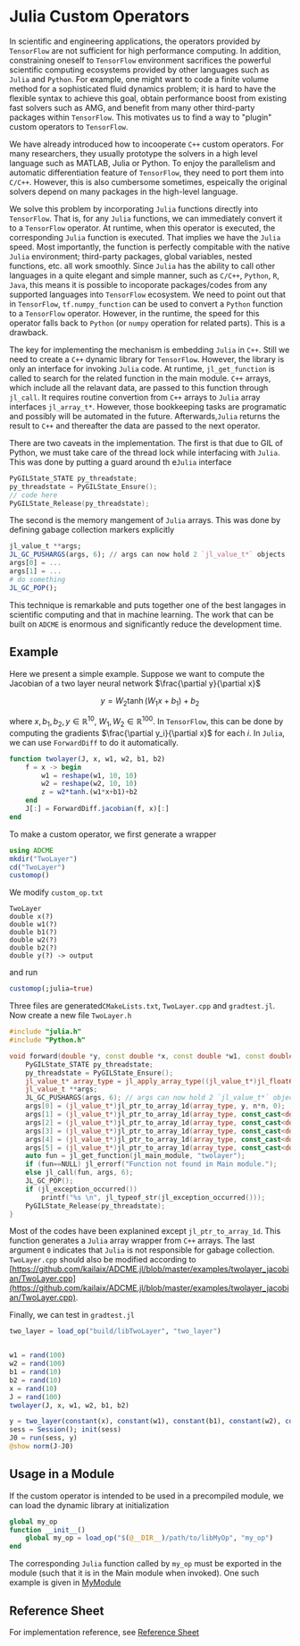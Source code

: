 # Julia Custom Operators

In scientific and engineering applications, the operators provided by `TensorFlow` are not sufficient for high performance computing. In addition, constraining oneself to `TensorFlow` environment sacrifices the powerful scientific computing ecosystems provided by other languages such as `Julia` and `Python`. For example, one might want to code a finite volume method for a sophisticated fluid dynamics problem; it is hard to have the flexible syntax to achieve this goal, obtain performance boost from existing fast solvers such as AMG, and benefit from many other third-party packages within `TensorFlow`. This motivates us to find a way to "plugin" custom operators to `TensorFlow`.



We have already introduced how to incooperate `C++` custom operators.  For many researchers, they usually prototype the solvers in a high level language such as MATLAB, Julia or Python. To enjoy the parallelism and automatic differentiation feature of `TensorFlow`, they need to port them into `C/C++`. However, this is also cumbersome sometimes, espeically the original solvers depend on many packages in the high-level language. 



We solve this problem by incorporating `Julia` functions directly into `TensorFlow`. That is, for any `Julia` functions, we can immediately convert it to a `TensorFlow` operator. At runtime, when this operator is executed, the corresponding `Julia` function is executed. That implies we have the `Julia` speed. Most importantly, the function is perfectly compitable with the native `Julia` environment; third-party packages, global variables, nested functions, etc. all work smoothly. Since `Julia` has the ability to call other languages in a quite elegant and simple manner, such as `C/C++`, `Python`, `R`, `Java`, this means it is possible to incoporate packages/codes from any supported languages into `TensorFlow` ecosystem. We need to point out that in `TensorFlow`, `tf.numpy_function` can be used to convert a `Python` function to a `TensorFlow` operator. However, in the runtime, the speed for this operator falls back to `Python` (or `numpy` operation for related parts). This is a drawback. 



The key for implementing the mechanism is embedding `Julia` in `C++`. Still we need to create a `C++` dynamic library for `TensorFlow`. However, the library is only an interface for invoking `Julia` code. At runtime, `jl_get_function` is called to search for the related function in the main module. `C++` arrays, which include all the relavant data, are passed to this function through `jl_call`. It requires routine convertion from `C++` arrays to `Julia` array interfaces `jl_array_t*`. However, those bookkeeping tasks are programatic and possibly will be automated in the future. Afterwards,`Julia` returns the result to `C++` and thereafter the data are passed to the next operator. 



There are two caveats in the implementation. The first is that due to GIL of Python, we must take care of the thread lock while interfacing with `Julia`. This was done by putting a guard around th e`Julia` interface

```c
PyGILState_STATE py_threadstate;
py_threadstate = PyGILState_Ensure();
// code here 
PyGILState_Release(py_threadstate);
```

The second is the memory mangement of `Julia` arrays. This was done by defining gabage collection markers explicitly

```julia
jl_value_t **args;
JL_GC_PUSHARGS(args, 6); // args can now hold 2 `jl_value_t*` objects
args[0] = ...
args[1] = ...
# do something
JL_GC_POP();
```



This technique is remarkable and puts together one of the best langages in scientific computing and that in machine learning. The work that can be built on `ADCME` is enormous and significantly reduce the development time. 



## Example

Here we present a simple example. Suppose we want to compute the Jacobian of a two layer neural network $\frac{\partial y}{\partial x}$

$$y = W_2\tanh(W_1x+b_1)+b_2$$

where $x, b_1, b_2, y\in \mathbb{R}^{10}$, $W_1, W_2\in \mathbb{R}^{100}$. In `TensorFlow`, this can be done by computing the gradients $\frac{\partial y_i}{\partial x}$ for each $i$. In `Julia`, we can use `ForwardDiff` to do it automatically. 

```julia
function twolayer(J, x, w1, w2, b1, b2)
    f = x -> begin
        w1 = reshape(w1, 10, 10)
        w2 = reshape(w2, 10, 10)
        z = w2*tanh.(w1*x+b1)+b2
    end
    J[:] = ForwardDiff.jacobian(f, x)[:]
end
```

To make a custom operator, we first generate a wrapper

```julia
using ADCME
mkdir("TwoLayer")
cd("TwoLayer")
customop()
```

We modify `custom_op.txt`

```
TwoLayer
double x(?)
double w1(?)
double b1(?)
double w2(?)
double b2(?)
double y(?) -> output
```

and run 

```julia
customop(;julia=true)
```

Three files are generated`CMakeLists.txt`, `TwoLayer.cpp` and `gradtest.jl`. Now create a new file `TwoLayer.h`

```c++
#include "julia.h"
#include "Python.h"

void forward(double *y, const double *x, const double *w1, const double *w2, const double *b1, const double *b2, int n){
    PyGILState_STATE py_threadstate;
    py_threadstate = PyGILState_Ensure();
    jl_value_t* array_type = jl_apply_array_type((jl_value_t*)jl_float64_type, 1);
    jl_value_t **args;
    JL_GC_PUSHARGS(args, 6); // args can now hold 2 `jl_value_t*` objects
    args[0] = (jl_value_t*)jl_ptr_to_array_1d(array_type, y, n*n, 0);
    args[1] = (jl_value_t*)jl_ptr_to_array_1d(array_type, const_cast<double*>(x), n, 0);
    args[2] = (jl_value_t*)jl_ptr_to_array_1d(array_type, const_cast<double*>(w1), n*n, 0);
    args[3] = (jl_value_t*)jl_ptr_to_array_1d(array_type, const_cast<double*>(w2), n*n, 0);
    args[4] = (jl_value_t*)jl_ptr_to_array_1d(array_type, const_cast<double*>(b1), n, 0);
    args[5] = (jl_value_t*)jl_ptr_to_array_1d(array_type, const_cast<double*>(b2), n, 0);
    auto fun = jl_get_function(jl_main_module, "twolayer");
  	if (fun==NULL) jl_errorf("Function not found in Main module.");
    else jl_call(fun, args, 6);
    JL_GC_POP();
    if (jl_exception_occurred())
        printf("%s \n", jl_typeof_str(jl_exception_occurred()));
    PyGILState_Release(py_threadstate);
}
```

Most of the codes have been explanined except `jl_ptr_to_array_1d`. This function generates a `Julia` array wrapper from `C++` arrays. The last argument `0` indicates that `Julia` is not responsible for gabage collection. `TwoLayer.cpp` should also be modified according to [https://github.com/kailaix/ADCME.jl/blob/master/examples/twolayer_jacobian/TwoLayer.cpp](https://github.com/kailaix/ADCME.jl/blob/master/examples/twolayer_jacobian/TwoLayer.cpp).



Finally, we can test in `gradtest.jl` 

```julia
two_layer = load_op("build/libTwoLayer", "two_layer")


w1 = rand(100)
w2 = rand(100)
b1 = rand(10)
b2 = rand(10)
x = rand(10)
J = rand(100)
twolayer(J, x, w1, w2, b1, b2)

y = two_layer(constant(x), constant(w1), constant(b1), constant(w2), constant(b2))
sess = Session(); init(sess)
J0 = run(sess, y)
@show norm(J-J0)
```



## Usage in a Module

If the custom operator is intended to be used in a precompiled module, we can load the dynamic library at initialization

```julia
global my_op 
function __init__()
	global my_op = load_op("$(@__DIR__)/path/to/libMyOp", "my_op")
end
```

The corresponding `Julia` function called by `my_op` must be exported in the module (such that it is in the Main module when invoked). One such example is given in [MyModule](https://github.com/kailaix/ADCME.jl/blob/master/examples/JuliaOpModule.jl)



## Reference Sheet

For implementation reference, see [Reference Sheet](https://github.com/kailaix/ADCME.jl/blob/master/examples/md/customop_reference_sheet.md)